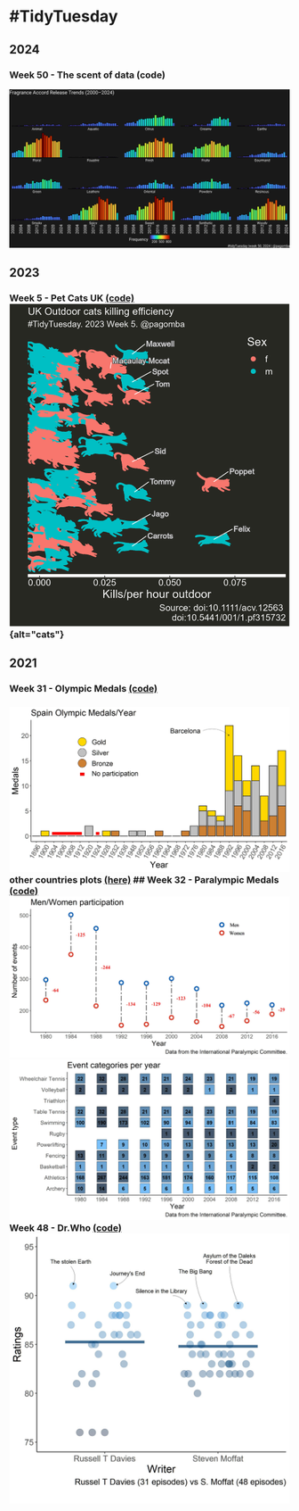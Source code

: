 # #TidyTuesday

## 2024

### Week 50 - The scent of data (code)

![](2024/w_50/perfumes.png)

## 2023

### Week 5 - Pet Cats UK [(code)](https://github.com/pgomba/TidyTuesday/tree/main/2023/w5_cats) ![cats](2023/w5_cats/cats_uk.png){alt="cats"}

## 2021

### Week 31 - Olympic Medals [(code)](https://github.com/pgomba/TidyTuesday/tree/main/2021/w31_Olimp)

### ![Olimpic](2021/w31_Olimp/plots/spain_medals.jpeg) other countries plots [(here)](https://github.com/pgomba/TidyTuesday/tree/main/2021/w31_Olimp/plots) \## Week 32 - Paralympic Medals [(code)](https://github.com/pgomba/TidyTuesday/tree/main/2021/w32_Para) ![MvsW](2021/w32_Para/plots/Men_women.jpg) ![Events](2021/w32_Para/plots/events.jpg) Week 48 - Dr.Who [(code)](https://github.com/pgomba/TidyTuesday/tree/main/2021/w48_drWho) ![Dr.Who](2021/w48_drWho/plots/drwho.jpg) 
